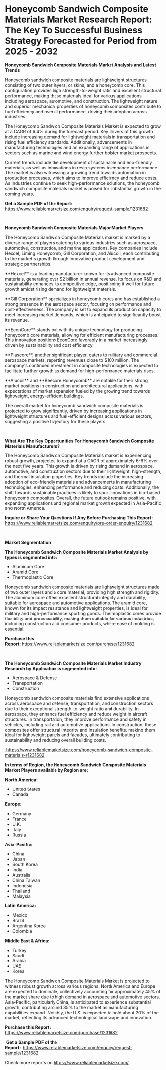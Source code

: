 <p><h1>Honeycomb Sandwich Composite Materials Market Research Report: The Key To Successful Business Strategy Forecasted for Period from 2025 - 2032</h1></p><p><strong>Honeycomb Sandwich Composite Materials Market Analysis and Latest Trends</strong></p>
<p><p>Honeycomb sandwich composite materials are lightweight structures consisting of two outer layers, or skins, and a honeycomb core. This configuration provides high strength-to-weight ratio and excellent structural performance, making these materials ideal for various applications including aerospace, automotive, and construction. The lightweight nature and superior mechanical properties of honeycomb composites contribute to fuel efficiency and overall performance, driving their adoption across industries.</p><p>The Honeycomb Sandwich Composite Materials Market is expected to grow at a CAGR of 6.4% during the forecast period. Key drivers of this growth include increasing demand for lightweight materials in transportation and rising fuel efficiency standards. Additionally, advancements in manufacturing technologies and an expanding range of applications in sectors such as marine and wind energy further bolster market prospects. </p><p>Current trends include the development of sustainable and eco-friendly materials, as well as innovations in resin systems to enhance performance. The market is also witnessing a growing trend towards automation in production processes, which aims to improve efficiency and reduce costs. As industries continue to seek high-performance solutions, the honeycomb sandwich composite materials market is poised for substantial growth in the coming years.</p></p>
<p><strong>Get a Sample PDF of the Report:&nbsp;</strong> <a href="https://www.reliablemarketsize.com/enquiry/request-sample/1231682?utm_campaign=3016&utm_medium=2&utm_source=Github&utm_content=ia&utm_term=03042025&utm_id=honeycomb-sandwich-composite-materials">https://www.reliablemarketsize.com/enquiry/request-sample/1231682</a></p>
<p>&nbsp;</p>
<p><strong>Honeycomb Sandwich Composite Materials Major Market Players</strong></p>
<p><p>The Honeycomb Sandwich Composite Materials market is marked by a diverse range of players catering to various industries such as aerospace, automotive, construction, and marine applications. Key companies include Hexcel, Liming Honeycomb, Gill Corporation, and Alucoil, each contributing to the market's growth through innovative product development and strategic partnerships.</p><p>**Hexcel** is a leading manufacturer known for its advanced composite materials, generating over $2 billion in annual revenue. Its focus on R&D and sustainability enhances its competitive edge, positioning it well for future growth amidst rising demand for lightweight materials.</p><p>**Gill Corporation** specializes in honeycomb cores and has established a strong presence in the aerospace sector, focusing on performance and cost-effectiveness. The company is set to expand its production capacity to meet increasing market demands, which is anticipated to significantly boost its revenue.</p><p>**EconCore** stands out with its unique technology for producing honeycomb core materials, allowing for efficient manufacturing processes. This innovation positions EconCore favorably in a market increasingly driven by sustainability and cost efficiency.</p><p>**Plascore**, another significant player, caters to military and commercial aerospace markets, reporting revenues close to $100 million. The company's continued investment in composite technologies is expected to facilitate further growth as demand for high-performance materials rises.</p><p>**Alucoil** and **Beecore Honeycomb** are notable for their strong market positions in construction and architectural applications, with expectations of market expansion fueled by the growing trend towards lightweight, energy-efficient buildings.</p><p>The overall market for honeycomb sandwich composite materials is projected to grow significantly, driven by increasing applications in lightweight structures and fuel-efficient designs across various sectors, suggesting a positive trajectory for these players.</p></p>
<p>&nbsp;</p>
<p><strong>What Are The Key Opportunities For Honeycomb Sandwich Composite Materials Manufacturers?</strong></p>
<p><p>The Honeycomb Sandwich Composite Materials market is experiencing robust growth, projected to expand at a CAGR of approximately 6-8% over the next five years. This growth is driven by rising demand in aerospace, automotive, and construction sectors due to their lightweight, high-strength, and thermal insulation properties. Key trends include the increasing adoption of eco-friendly materials and advancements in manufacturing technologies, enhancing performance and reducing costs. Additionally, the shift towards sustainable practices is likely to spur innovations in bio-based honeycomb composites. Overall, the future outlook remains positive, with expanding applications and regional market growth expected in Asia-Pacific and North America.</p></p>
<p><strong>Inquire or Share Your Questions If Any Before Purchasing This Report:</strong> <a href="https://www.reliablemarketsize.com/enquiry/pre-order-enquiry/1231682?utm_campaign=3016&utm_medium=2&utm_source=Github&utm_content=ia&utm_term=03042025&utm_id=honeycomb-sandwich-composite-materials">https://www.reliablemarketsize.com/enquiry/pre-order-enquiry/1231682</a></p>
<p>&nbsp;</p>
<p><strong>Market Segmentation</strong></p>
<p><strong>The Honeycomb Sandwich Composite Materials Market Analysis by types is segmented into:</strong></p>
<p><ul><li>Aluminum Core</li><li>Aramid Core</li><li>Thermoplastic Core</li></ul></p>
<p><p>Honeycomb sandwich composite materials are lightweight structures made of two outer layers and a core material, providing high strength and rigidity. The aluminum core offers excellent structural integrity and durability, suitable for aerospace and automotive applications. The aramid core, known for its impact resistance and lightweight properties, is ideal for military and high-performance sporting goods. Thermoplastic cores provide flexibility and processability, making them suitable for various industries, including construction and consumer products, where ease of molding is essential.</p></p>
<p><strong>Purchase this Report:&nbsp;</strong><a href="https://www.reliablemarketsize.com/purchase/1231682?utm_campaign=3016&utm_medium=2&utm_source=Github&utm_content=ia&utm_term=03042025&utm_id=honeycomb-sandwich-composite-materials">https://www.reliablemarketsize.com/purchase/1231682</a></p>
<p>&nbsp;</p>
<p><strong>The Honeycomb Sandwich Composite Materials Market Industry Research by Application is segmented into:</strong></p>
<p><ul><li>Aerospace & Defense</li><li>Transportation</li><li>Construction</li></ul></p>
<p><p>Honeycomb sandwich composite materials find extensive applications across aerospace and defense, transportation, and construction sectors due to their exceptional strength-to-weight ratio and durability. In aerospace, they enhance fuel efficiency and reduce weight in aircraft structures. In transportation, they improve performance and safety in vehicles, including rail and automotive applications. In construction, these composites offer structural integrity and insulation benefits, making them ideal for lightweight panels and facades, ultimately contributing to sustainability and reducing overall building costs.</p></p>
<p><a href="https://www.reliablemarketsize.com/honeycomb-sandwich-composite-materials-r1231682?utm_campaign=3016&utm_medium=2&utm_source=Github&utm_content=ia&utm_term=03042025&utm_id=honeycomb-sandwich-composite-materials">&nbsp;https://www.reliablemarketsize.com/honeycomb-sandwich-composite-materials-r1231682</a></p>
<p><strong>In terms of Region, the Honeycomb Sandwich Composite Materials Market Players available by Region are:</strong></p>
<p>
    <p> <strong> North America: </strong>
        <ul>
            <li>United States</li>
            <li>Canada</li>
        </ul>
        </p> 
    <p> <strong> Europe: </strong>
        <ul>
            <li>Germany</li>
            <li>France</li>
            <li>U.K.</li>
            <li>Italy</li>
            <li>Russia</li>
        </ul>
        </p> 
    <p> <strong> Asia-Pacific: </strong>
        <ul>
            <li>China</li>
            <li>Japan</li>
            <li>South Korea</li>
            <li>India</li>
            <li>Australia</li>
            <li>China Taiwan</li>
            <li>Indonesia</li>
            <li>Thailand</li>
            <li>Malaysia</li>
        </ul>
        </p> 
    <p> <strong> Latin America: </strong>
        <ul>
            <li>Mexico</li>
            <li>Brazil</li>
            <li>Argentina Korea</li>
            <li>Colombia</li>
        </ul>
        </p> 
    <p> <strong> Middle East & Africa: </strong>
        <ul>
            <li>Turkey</li>
            <li>Saudi</li>
            <li>Arabia</li>
            <li>UAE</li>
            <li>Korea</li>
        </ul>
    </p>
    </p>
<p><p>The Honeycomb Sandwich Composite Materials Market is projected to witness robust growth across various regions. North America and Europe are expected to dominate, collectively accounting for approximately 45% of the market share due to high demand in aerospace and automotive sectors. Asia-Pacific, particularly China, is anticipated to experience substantial growth, contributing around 35% to the market as manufacturing capabilities expand. Notably, the U.S. is expected to hold about 20% of the market, reflecting its advanced technological landscape and innovation.</p></p>
<p><strong>Purchase this Report: </strong><a href="https://www.reliablemarketsize.com/purchase/1231682?utm_campaign=3016&utm_medium=2&utm_source=Github&utm_content=ia&utm_term=03042025&utm_id=honeycomb-sandwich-composite-materials">https://www.reliablemarketsize.com/purchase/1231682</a></p>
<p>&nbsp;<strong>Get a Sample PDF of the Report:&nbsp;&nbsp;</strong><a href="https://www.reliablemarketsize.com/enquiry/request-sample/1231682?utm_campaign=3016&utm_medium=2&utm_source=Github&utm_content=ia&utm_term=03042025&utm_id=honeycomb-sandwich-composite-materials">https://www.reliablemarketsize.com/enquiry/request-sample/1231682</a></p>
<p><strong></strong></p>
<p>Check more reports on <a href="https://www.reliablemarketsize.com/?utm_campaign=3016&utm_medium=2&utm_source=Github&utm_content=ia&utm_term=03042025&utm_id=honeycomb-sandwich-composite-materials">https://www.reliablemarketsize.com/</a></p>